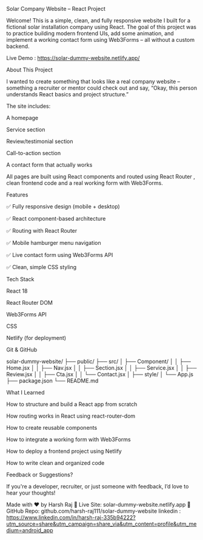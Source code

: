 Solar Company Website – React Project

Welcome! This is a simple, clean, and fully responsive website I built for a fictional solar installation company using React. The goal of this project was to practice building modern frontend UIs, add some animation, and implement a working contact form using Web3Forms – all without a custom backend.

Live Demo : https://solar-dummy-website.netlify.app/

About This Project

I wanted to create something that looks like a real company website – something a recruiter or mentor could check out and say, “Okay, this person understands React basics and project structure.”

The site includes:

A homepage

Service section

Review/testimonial section

Call-to-action section

A contact form that actually works

All pages are built using React components and routed using React Router , clean frontend code and a real working form with Web3Forms.

Features

✅ Fully responsive design (mobile + desktop)

✅ React component-based architecture

✅ Routing with React Router

✅ Mobile hamburger menu navigation

✅ Live contact form using Web3Forms API

✅ Clean, simple CSS styling

Tech Stack

React 18

React Router DOM

Web3Forms API

CSS

Netlify (for deployment)

Git & GitHub

solar-dummy-website/
├── public/
├── src/
│   ├── Component/
│   │   ├── Home.jsx
│   │   ├── Nav.jsx
│   │   ├── Section.jsx
│   │   ├── Service.jsx
│   │   ├── Review.jsx
│   │   ├── Cta.jsx
│   │   └── Contact.jsx
│   ├── style/
│   └── App.js
├── package.json
└── README.md


 What I Learned

How to structure and build a React app from scratch

How routing works in React using react-router-dom

How to create reusable components

How to integrate a working form with Web3Forms

How to deploy a frontend project using Netlify

How to write clean and organized code

Feedback or Suggestions?

If you're a developer, recruiter, or just someone with feedback, I’d love to hear your thoughts!

Made with ❤️ by Harsh Raj
🔗 Live Site: solar-dummy-website.netlify.app
🐙 GitHub Repo: github.com/harsh-raj111/solar-dummy-website
linkedin : https://www.linkedin.com/in/harsh-raj-335b94222?utm_source=share&utm_campaign=share_via&utm_content=profile&utm_medium=android_app
